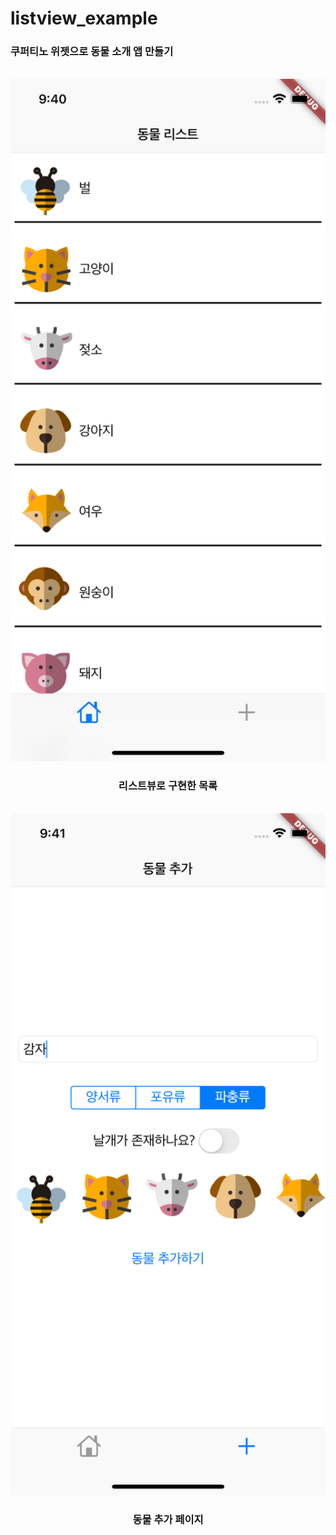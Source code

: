 # listview_example

<h3>쿠퍼티노 위젯으로 동물 소개 앱 만들기</h3>
<br/>

<div align="center">
    <img src="readme/listPage.png" alt="alt" width="600px" height="auto"/>
    <h3>리스트뷰로 구현한 목록</h3>
    <br/>
    <img src="readme/addPage.png" alt="alt" width="600px" height="auto"/>
    <h3>동물 추가 페이지</h3>
</div>